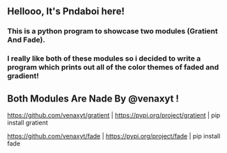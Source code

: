 ## Hellooo, It's Pndaboi here!

### This is a python program to showcase two modules (Gratient And Fade).

### I really like both of these modules so i decided to write a program which prints out all of the color themes of faded and gradient!

## Both Modules Are Nade By @venaxyt !

https://github.com/venaxyt/gratient | https://pypi.org/project/gratient | pip install gratient

https://github.com/venaxyt/fade | https://pypi.org/project/fade | pip install fade
